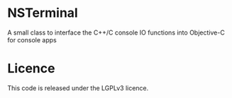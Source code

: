 NSTerminal
==========

A small class to interface the C++/C console IO functions into Objective-C for console apps

Licence
=
This code is released under the LGPLv3 licence.